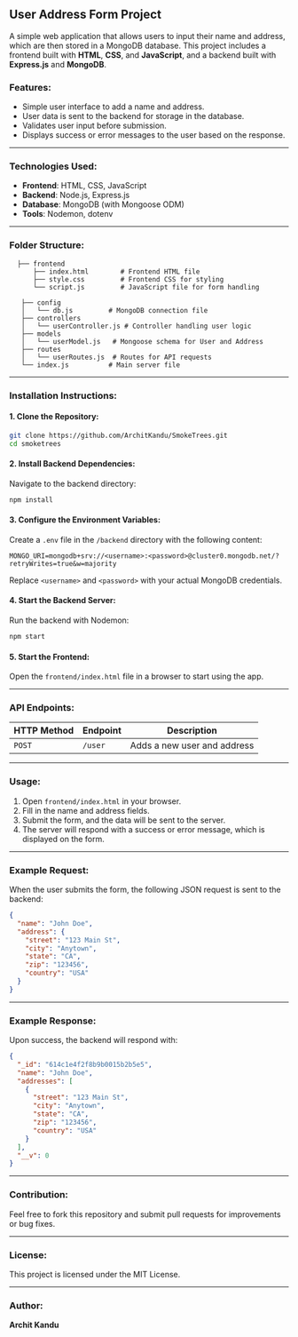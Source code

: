 ## User Address Form Project

A simple web application that allows users to input their name and address, which are then stored in a MongoDB database. This project includes a frontend built with **HTML**, **CSS**, and **JavaScript**, and a backend built with **Express.js** and **MongoDB**.

### Features:

- Simple user interface to add a name and address.
- User data is sent to the backend for storage in the database.
- Validates user input before submission.
- Displays success or error messages to the user based on the response.

---

### Technologies Used:

- **Frontend**: HTML, CSS, JavaScript
- **Backend**: Node.js, Express.js
- **Database**: MongoDB (with Mongoose ODM)
- **Tools**: Nodemon, dotenv

---

### Folder Structure:

```
  ├── frontend
      ├── index.html        # Frontend HTML file
      ├── style.css         # Frontend CSS for styling
      └── script.js         # JavaScript file for form handling

   ├── config
   │   └── db.js         # MongoDB connection file
   ├── controllers
   │   └── userController.js # Controller handling user logic
   ├── models
   │   └── userModel.js   # Mongoose schema for User and Address
   ├── routes
   │   └── userRoutes.js  # Routes for API requests
   └── index.js          # Main server file
```

---

### Installation Instructions:

#### 1. Clone the Repository:

```bash
git clone https://github.com/ArchitKandu/SmokeTrees.git
cd smoketrees
```

#### 2. Install Backend Dependencies:

Navigate to the backend directory:

```bash
npm install
```

#### 3. Configure the Environment Variables:

Create a `.env` file in the `/backend` directory with the following content:

```env
MONGO_URI=mongodb+srv://<username>:<password>@cluster0.mongodb.net/?retryWrites=true&w=majority
```

Replace `<username>` and `<password>` with your actual MongoDB credentials.

#### 4. Start the Backend Server:

Run the backend with Nodemon:

```bash
npm start
```

#### 5. Start the Frontend:

Open the `frontend/index.html` file in a browser to start using the app.

---

### API Endpoints:

| HTTP Method | Endpoint | Description                 |
| ----------- | -------- | --------------------------- |
| `POST`      | `/user`  | Adds a new user and address |

---

### Usage:

1. Open `frontend/index.html` in your browser.
2. Fill in the name and address fields.
3. Submit the form, and the data will be sent to the server.
4. The server will respond with a success or error message, which is displayed on the form.

---

### Example Request:

When the user submits the form, the following JSON request is sent to the backend:

```json
{
  "name": "John Doe",
  "address": {
    "street": "123 Main St",
    "city": "Anytown",
    "state": "CA",
    "zip": "123456",
    "country": "USA"
  }
}
```

---

### Example Response:

Upon success, the backend will respond with:

```json
{
  "_id": "614c1e4f2f8b9b0015b2b5e5",
  "name": "John Doe",
  "addresses": [
    {
      "street": "123 Main St",
      "city": "Anytown",
      "state": "CA",
      "zip": "123456",
      "country": "USA"
    }
  ],
  "__v": 0
}
```

---

### Contribution:

Feel free to fork this repository and submit pull requests for improvements or bug fixes.

---

### License:

This project is licensed under the MIT License.

---

### Author:

**Archit Kandu**
